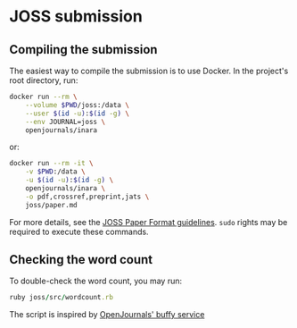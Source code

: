 # JOSS submission

## Compiling the submission

The easiest way to compile the submission is to use Docker. In the project's root directory, run:

```bash
docker run --rm \
    --volume $PWD/joss:/data \
    --user $(id -u):$(id -g) \
    --env JOURNAL=joss \
    openjournals/inara
```

or:

```bash
docker run --rm -it \
    -v $PWD:/data \
    -u $(id -u):$(id -g) \
    openjournals/inara \
    -o pdf,crossref,preprint,jats \
    joss/paper.md
```

For more details, see the [JOSS Paper Format guidelines](https://joss.readthedocs.io/en/latest/paper.html).
```sudo``` rights may be required to execute these commands.

## Checking the word count

To double-check the word count, you may run:

```ruby
ruby joss/src/wordcount.rb
```

The script is inspired by [OpenJournals' buffy service](https://github.com/openjournals/buffy)
